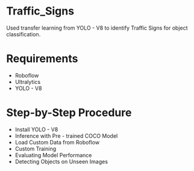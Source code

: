 # Traffic_Signs
Used transfer learning from YOLO - V8 to identify Traffic Signs for object classification.

# Requirements

* Roboflow
* Ultralytics
* YOLO - V8

# Step-by-Step Procedure

* Install YOLO - V8
* Inference with Pre - trained COCO Model
* Load Custom Data from Roboflow
* Custom Training
* Evaluating Model Performance
* Detecting Objects on Unseen Images

